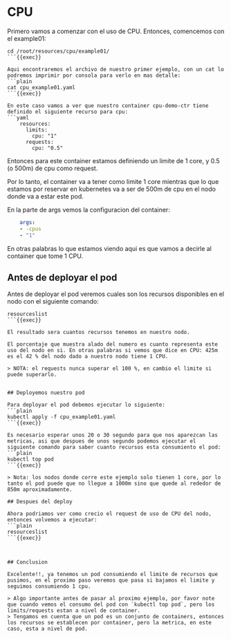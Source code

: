 
# CPU

Primero vamos a comenzar con el uso de CPU. Entonces, comencemos con el example01:

```plain
cd /root/resources/cpu/example01/
```{{exec}}

Aqui encontraremos el archivo de nuestro primer ejemplo, con un cat lo podremos imprimir por consola para verlo en mas detalle:
```plain
cat cpu_example01.yaml
```{{exec}}

En este caso vamos a ver que nuestro container cpu-demo-ctr tiene definido el siguiente recurso para cpu:
```yaml
    resources:
      limits:
        cpu: "1"
      requests:
        cpu: "0.5"
```

Entonces para este container estamos definiendo un limite de 1 core, y 0.5 (o 500m) de cpu como request.

Por lo tanto, el container va a tener como limite 1 core mientras que lo que estamos por reservar en kubernetes va a ser de 500m de cpu en el nodo donde va a estar este pod.



En la parte de args vemos la configuracion del container:
```yaml
    args:
    - -cpus
    - "1"
```
En otras palabras lo que estamos viendo aqui es que vamos a decirle al container que tome 1 CPU.

## Antes de deployar el pod

Antes de deployar el pod veremos cuales son los recursos disponibles en el nodo con el siguiente comando:
```plain
resourceslist
```{{exec}}

El resultado sera cuantos recursos tenemos en nuestro nodo.

El porcentaje que muestra alado del numero es cuanto representa este uso del nodo en si. En otras palabras si vemos que dice en CPU: 425m es el 42 % del nodo dado a nuestro nodo tiene 1 CPU. 

> NOTA: el requests nunca superar el 100 %, en cambio el limite si puede superarlo.


## Deployemos nuestro pod

Para deployar el pod debemos ejecutar lo siguiente:
```plain
kubectl apply -f cpu_example01.yaml
```{{exec}}

Es necesario esperar unos 20 o 30 segundo para que nos aparezcan las metricas, asi que despues de unos segundo podemos ejecutar el siguiente comando para saber cuanto recursos esta consumiento el pod:
```plain
kubectl top pod
```{{exec}}

> Nota: los nodos donde corre este ejemplo solo tienen 1 core, por lo tanto el pod puede que no llegue a 1000m sino que quede al rededor de 850m aproximadamente.

## Despues del deploy

Ahora podriamos ver como crecio el request de uso de CPU del nodo, entonces volvemos a ejecutar:
```plain
resourceslist
```{{exec}}



## Conclusion

Excelente!!, ya tenemos un pod consumiendo el limite de recursos que pusimos, en el proximo paso veremos que pasa si bajamos el limite y seguimos consumiendo 1 cpu.

> Algo importante antes de pasar al proximo ejemplo, por favor note que cuando vemos el consumo del pod con `kubectl top pod`, pero los limits/requests estan a nivel de container. 
> Tengamos en cuenta que un pod es un conjunto de containers, entonces los recursos se establecen por container, pero la metrica, en este caso, esta a nivel de pod.

